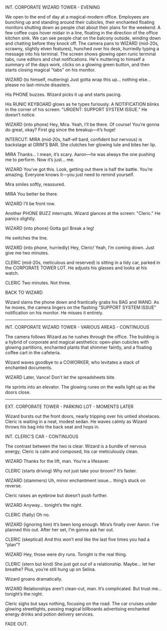 INT. CORPORATE WIZARD TOWER - EVENING

We open to the end of day at a magical-modern office. Employees are bunching up and standing around their cubicles, their enchanted floating monitors shutting down as people chat about their plans for the weekend. A few coffee cups hover midair in a line, floating in the direction of the office kitchen sink.  We can see people chat on the balcony outside, winding down and chatting before they knock off. The camera pans to WIZARD (mid-20s, scrawny, slightly elven features), hunched over his desk, hurriedly typing a message into his terminal.  The screen shows glowing open runic terminal tabs, rune editors and chat notifications. He's muttering to himself a summary of the days work, clicks on a glowing green button, and then starts closing magical "tabs" on his monitor.

WIZARD
(to himself, muttering)
Just gotta wrap this up... nothing else... please no last-minute disasters.

His PHONE buzzes. Wizard picks it up and starts pacing.

His RUNIC KEYBOARD glows as he types furiously. A NOTIFICATION blinks in the corner of his screen: "URGENT: SUPPORT SYSTEM ISSUE." He doesn’t notice.

WIZARD
(into phone)
Hey, Mira. Yeah, I’ll be there. Of course! You’re gonna do great, okay? First gig since the breakup—it’s huge!

INTERCUT: MIRA (mid-20s, half-elf bard, confident but nervous) is backstage at GRIM’S BAR. She clutches her glowing lute and bites her lip.

MIRA
Thanks... I mean, it’s scary. Aaron—he was always the one pushing me to perform. Now it’s just... me.

WIZARD
You’ve got this. Look, getting out there is half the battle. You’re amazing. Everyone knows it—you just need to remind yourself.

Mira smiles softly, reassured.

MIRA
You better be there.

WIZARD
I’ll be front row.

Another PHONE BUZZ interrupts. Wizard glances at the screen: "Cleric." He panics slightly.

WIZARD
(into phone)
Gotta go! Break a leg!

He switches the line.

WIZARD
(into phone, hurriedly)
Hey, Cleric! Yeah, I’m coming down. Just give me two minutes.

CLERIC (mid-20s, meticulous and reserved) is sitting in a tidy car, parked in the CORPORATE TOWER LOT. He adjusts his glasses and looks at his watch.

CLERIC
Two minutes. Not three.

BACK TO WIZARD

Wizard slams the phone down and frantically grabs his BAG and WAND. As he moves, the camera lingers on the flashing "SUPPORT SYSTEM ISSUE" notification on his monitor. He misses it entirely.

---

INT. CORPORATE WIZARD TOWER - VARIOUS AREAS - CONTINUOUS

The camera follows Wizard as he rushes through the office. The building is a hybrid of corporate and magical aesthetics: open-plan cubicles with glowing partitions, enchanted plants that shimmer faintly, and a floating coffee cart in the cafeteria.

Wizard waves goodbye to a COWORKER, who levitates a stack of enchanted documents.

WIZARD
Later, Vance! Don’t let the spreadsheets bite.

He sprints into an elevator. The glowing runes on the walls light up as the doors close.

---

EXT. CORPORATE TOWER - PARKING LOT - MOMENTS LATER

Wizard bursts out the front doors, nearly tripping over his untied shoelaces. Cleric is waiting in a neat, modest sedan. He waves calmly as Wizard throws his bag into the back seat and hops in.

INT. CLERIC’S CAR - CONTINUOUS

The contrast between the two is clear. Wizard is a bundle of nervous energy; Cleric is calm and composed, his car meticulously clean.

WIZARD
Thanks for the lift, man. You’re a lifesaver.

CLERIC
(starts driving)
Why not just take your broom? It’s faster.

WIZARD
(stammers)
Uh, minor enchantment issue... thing’s stuck on reverse.

Cleric raises an eyebrow but doesn’t push further.

WIZARD
Anyway… tonight’s the night.

CLERIC
(flatly)
Oh no.

WIZARD
(ignoring him)
It’s been long enough. Mira’s finally over Aaron. I’ve planned this out. After her set, I’m gonna ask her out.

CLERIC
(skeptical)
And this won’t end like the last five times you had a “plan”?

WIZARD
Hey, those were dry runs. Tonight is the real thing.

CLERIC
(stern but kind)
She just got out of a relationship. Maybe… let her breathe? Plus, you’re still hung up on Selina.

Wizard groans dramatically.

WIZARD
Relationships aren’t clean-cut, man. It’s complicated. But trust me… tonight’s the night.

Cleric sighs but says nothing, focusing on the road. The car cruises under glowing streetlights, passing magical billboards advertising enchanted energy drinks and potion delivery services.

FADE OUT.
